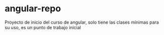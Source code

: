 # angular-repo
Proyecto de inicio del curso de angular, solo tiene las clases mínimas para su uso, es un punto de trabajo inicial
